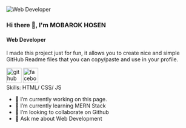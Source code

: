![Web Developer ](https://itechnasik.com/wp-content/uploads/2023/11/Mern-Stack-Developer-1024x534.png)

### Hi there 👋, I'm MOBAROK HOSEN
#### Web Developer 

I made this project just for fun, it allows you to create nice and simple GitHub Readme files that you can copy/paste and use in your profile.

[<img src='https://cdn.jsdelivr.net/npm/simple-icons@3.0.1/icons/github.svg' alt='github' height='40'>](https://github.com/mobarok2004)  [<img src='https://cdn.jsdelivr.net/npm/simple-icons@3.0.1/icons/facebook.svg' alt='facebook' height='40'>](https://www.facebook.com/mobarok2004)  
Skills: HTML/ CSS/ JS

- 🔭 I’m currently working on this page. 
- 🌱 I’m currently learning MERN Stack  
- 👯 I’m looking to collaborate on Github 
- 💬 Ask me about Web Development  




